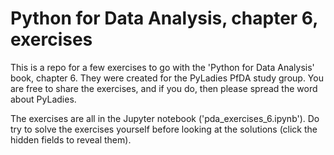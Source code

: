 # Python for Data Analysis, chapter 6,  exercises
This is a repo for a few exercises to go with the 'Python for Data Analysis' book, chapter 6. They were created for the PyLadies PfDA study group. You are free to share the exercises, and if you do, then please spread the word about PyLadies.

The exercises are all in the Jupyter notebook ('pda_exercises_6.ipynb'). Do try to solve the exercises yourself before looking at the solutions (click the hidden fields to reveal them).
